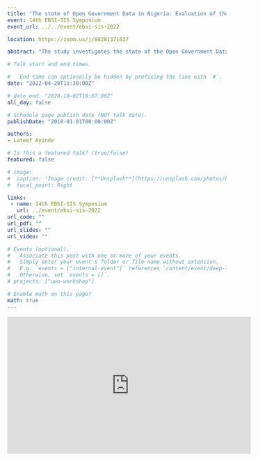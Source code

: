 ```yaml
---
title: "The state of Open Government Data in Nigeria: Evaluation of the Government Website. "
event: 14th EBSI-SIS Symposium
event_url: ../../event/ebsi-sis-2022

location: https://zoom.us/j/88281371637

abstract: "The study investigates the state of the Open Government Data initiative in Nigeria by evaluating Nigeria's Open Government Data Portals. It is believed that the first step in exploring the OGD in a country is to identify how robust and up to date the datasets are and activities on the OGD portal. Past studies have not investigated and evaluated the Nigeria's OGD portals (the ministries and agencies' OGD portals). The researcher investigates and evaluates the OGD portals for eight weeks. OGD portals (ministries and agencies) at the federal level in terms of OGD portals' structural and functional characteristics were investigated and evaluated. The researcher found out that the federal government does not own an OGD portal in Nigeria but rather by ministries and agencies. Users' inputs are not considered when providing datasets on the portal. Lack of precision in data search on the OGD portals and quality data. The researcher identified some policies related to Open Government Data. The researcher suggested the provision of a federal open government data portal, quality data, balancing the supply and demand side of the datasets in Nigeria."

# Talk start and end times.

#   End time can optionally be hidden by prefixing the line with `#`.
date: "2022-04-28T11:30:00Z"

# date_end: "2020-10-02T10:07:00Z"
all_day: false

# Schedule page publish date (NOT talk date).
publishDate: "2010-01-01T00:00:00Z"

authors:
- Lateef Ayinde

# Is this a featured talk? (true/false)
featured: false

# image:
#  caption: 'Image credit: [**Unsplash**](https://unsplash.com/photos/bzdhc5b3Bxs)'
#  focal_point: Right

links:
 - name: 14th EBSI-SIS Symposium
   url: ../event/ebsi-sis-2022
url_code: ""
url_pdf: ""
url_slides: ""
url_video: ""

# Events (optional).
#   Associate this post with one or more of your events.
#   Simply enter your event's folder or file name without extension.
#   E.g. `events = ["internal-event"]` references `content/event/deep-learning/index.md`.
#   Otherwise, set `events = []`.
# projects: ["uwo-workshop"]

# Enable math on this page?
math: true
---
```

<iframe width="560" height="315" src="https://www.youtube.com/embed/t7CuuqkMOmQ" title="YouTube video player" frameborder="0" allow="accelerometer; autoplay; clipboard-write; encrypted-media; gyroscope; picture-in-picture" allowfullscreen></iframe>
